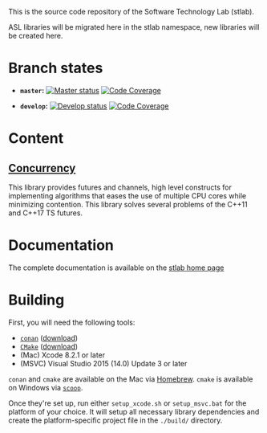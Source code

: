 This is the source code repository of the Software Technology Lab (stlab).

ASL libraries will be migrated here in the stlab namespace, new libraries will be created here.

# Branch states

- **`master`:** [![Master status](https://travis-ci.org/stlab/libraries.svg?branch=master)](https://travis-ci.org/stlab/libraries) [![Code Coverage](https://codecov.io/github/stlab/libraries/coverage.svg?branch=master)](https://codecov.io/gh/stlab/libraries/branch/master)

- **`develop`:** [![Develop status](https://travis-ci.org/stlab/libraries.svg?branch=develop)](https://travis-ci.org/stlab/libraries)
[![Code Coverage](https://codecov.io/github/stlab/libraries/coverage.svg?branch=develop)](https://codecov.io/gh/stlab/libraries/branch/develop)

# Content

## [Concurrency](http://www.stlab.cc/libraries/concurrency/)
This library provides futures and channels, high level constructs for implementing algorithms that eases the use of 
multiple CPU cores while minimizing contention. This library solves several problems of the C++11 and C++17 TS futures.  

# Documentation

The complete documentation is available on the [stlab home page](http://stlab.cc) 

# Building

First, you will need the following tools:

- [`conan`](https://www.conan.io/) ([download](https://www.conan.io/downloads))
- [`CMake`](https://cmake.org/) ([download](https://cmake.org/download/))
- (Mac) Xcode 8.2.1 or later
- (MSVC) Visual Studio 2015 (14.0) Update 3 or later

`conan` and `cmake` are available on the Mac via [Homebrew](http://brew.sh). `cmake` is available on Windows via [`scoop`](http://scoop.sh/).

Once they're set up, run either `setup_xcode.sh` or `setup_msvc.bat` for the platform of your choice. It will setup all necessary library dependencies and create the platform-specific project file in the `./build/` directory.

